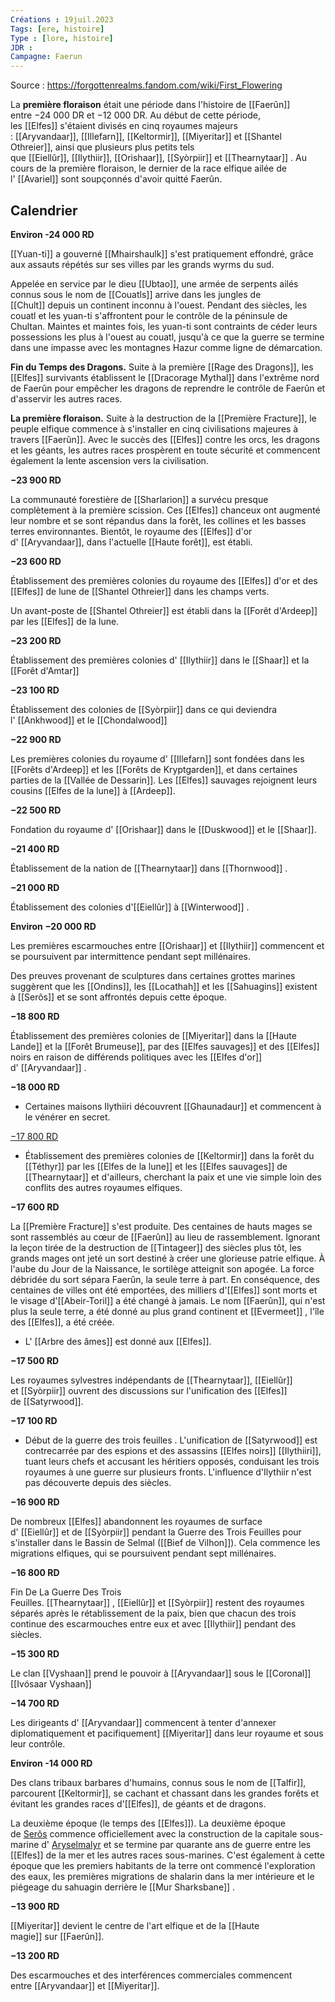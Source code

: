 ```yaml
---
Créations : 19juil.2023
Tags: [ere, histoire]
Type : [lore, histoire]
JDR : 
Campagne: Faerun
---
```

Source : https://forgottenrealms.fandom.com/wiki/First_Flowering

La **première floraison** était une période dans l'histoire de [[Faerûn]] entre −24 000 DR et −12 000 DR. Au début de cette période, les [[Elfes]] s'étaient divisés en cinq royaumes majeurs : [[Aryvandaar]], [[Illefarn]], [[Keltormir]], [[Miyeritar]] et [[Shantel Othreier]], ainsi que plusieurs plus petits tels que [[Eiellûr]], [[Ilythiir]], [[Orishaar]], [[Syòrpiir]] et [[Thearnytaar]] . Au cours de la première floraison, le dernier de la race elfique ailée de l' [[Avariel]] sont soupçonnés d'avoir quitté Faerûn.

## Calendrier

**Environ -24 000 RD**

[[Yuan-ti]] a gouverné [[Mhairshaulk]] s'est pratiquement effondré, grâce aux assauts répétés sur ses villes par les grands wyrms du sud.

Appelée en service par le dieu [[Ubtao]], une armée de serpents ailés connus sous le nom de [[Couatls]] arrive dans les jungles de [[Chult]] depuis un continent inconnu à l'ouest. Pendant des siècles, les couatl et les yuan-ti s'affrontent pour le contrôle de la péninsule de Chultan. Maintes et maintes fois, les yuan-ti sont contraints de céder leurs possessions les plus à l'ouest au couatl, jusqu'à ce que la guerre se termine dans une impasse avec les montagnes Hazur comme ligne de démarcation.

**Fin du Temps des Dragons.** Suite à la première [[Rage des Dragons]], les [[Elfes]] survivants établissent le [[Dracorage Mythal]] dans l'extrême nord de Faerûn pour empêcher les dragons de reprendre le contrôle de Faerûn et d'asservir les autres races. 

**La première floraison.** Suite à la destruction de la [[Première Fracture]], le peuple elfique commence à s'installer en cinq civilisations majeures à travers [[Faerûn]]. Avec le succès des [[Elfes]] contre les orcs, les dragons et les géants, les autres races prospèrent en toute sécurité et commencent également la lente ascension vers la civilisation. 

**−23 900 RD**

La communauté forestière de [[Sharlarion]] a survécu presque complètement à la première scission. Ces [[Elfes]] chanceux ont augmenté leur nombre et se sont répandus dans la forêt, les collines et les basses terres environnantes. Bientôt, le royaume des [[Elfes]] d'or d' [[Aryvandaar]], dans l'actuelle [[Haute forêt]], est établi. 

**−23 600 RD**

Établissement des premières colonies du royaume des [[Elfes]] d'or et des [[Elfes]] de lune de [[Shantel Othreier]] dans les champs verts.

Un avant-poste de [[Shantel Othreier]] est établi dans la [[Forêt d'Ardeep]] par les [[Elfes]] de la lune.

**−23 200 RD**

Établissement des premières colonies d' [[Ilythiir]] dans le [[Shaar]] et la [[Forêt d'Amtar]]

**−23 100 RD**

Établissement des colonies de [[Syòrpiir]] dans ce qui deviendra l' [[Ankhwood]] et le [[Chondalwood]]

**−22 900 RD**

Les premières colonies du royaume d' [[Illefarn]] sont fondées dans les [[Forêts d'Ardeep]] et les [[Forêts de Kryptgarden]], et dans certaines parties de la [[Vallée de Dessarin]]. Les [[Elfes]] sauvages rejoignent leurs cousins ​​[[Elfes de la lune]] à [[Ardeep]]. 

**−22 500 RD**

Fondation du royaume d' [[Orishaar]] dans le [[Duskwood]] et le [[Shaar]].

**−21 400 RD**

Établissement de la nation de [[Thearnytaar]] dans [[Thornwood]] . 

**−21 000 RD**

Établissement des colonies d'[[Eiellûr]] à [[Winterwood]] . 

**Environ −20 000 RD**

Les premières escarmouches entre [[Orishaar]] et [[Ilythiir]] commencent et se poursuivent par intermittence pendant sept millénaires.

Des preuves provenant de sculptures dans certaines grottes marines suggèrent que les [[Ondins]], les [[Locathah]] et les [[Sahuagins]] existent à [[Serôs]] et se sont affrontés depuis cette époque. 

**−18 800 RD**

Établissement des premières colonies de [[Miyeritar]] dans la [[Haute Lande]] et la [[Forêt Brumeuse]], par des [[Elfes sauvages]] et des [[Elfes]] noirs en raison de différends politiques avec les [[Elfes d'or]] d' [[Aryvandaar]] . 

**−18 000 RD**

- Certaines maisons Ilythiiri découvrent [[Ghaunadaur]] et commencent à le vénérer en secret.

[−17 800 RD](https://forgottenrealms.fandom.com/wiki/-17800_DR "-17800 DR")

- Établissement des premières colonies de [[Keltormir]] dans la forêt du [[Téthyr]] par les [[Elfes de la lune]] et les [[Elfes sauvages]] de [[Thearnytaar]] et d'ailleurs, cherchant la paix et une vie simple loin des conflits des autres royaumes elfiques. 

**−17 600 RD**

La [[Première Fracture]] s'est produite. Des centaines de hauts mages se sont rassemblés au cœur de [[Faerûn]] au lieu de rassemblement. Ignorant la leçon tirée de la destruction de [[Tintageer]] des siècles plus tôt, les grands mages ont jeté un sort destiné à créer une glorieuse patrie elfique. À l'aube du Jour de la Naissance, le sortilège atteignit son apogée. La force débridée du sort sépara Faerûn, la seule terre à part. En conséquence, des centaines de villes ont été emportées, des milliers d'[[Elfes]] sont morts et le visage d'[[Abeir-Toril]] a été changé à jamais. Le nom [[Faerûn]], qui n'est plus la seule terre, a été donné au plus grand continent et [[Evermeet]] , l'île des [[Elfes]], a été créée.

- L' [[Arbre des âmes]] est donné aux [[Elfes]]. 

**−17 500 RD**

Les royaumes sylvestres indépendants de [[Thearnytaar]], [[Eiellûr]] et [[Syòrpiir]] ouvrent des discussions sur l'unification des [[Elfes]] de [[Satyrwood]].

**−17 100 RD**

- Début de la guerre des trois feuilles . L'unification de [[Satyrwood]] est contrecarrée par des espions et des assassins [[Elfes noirs]] [[Ilythiiri]], tuant leurs chefs et accusant les héritiers opposés, conduisant les trois royaumes à une guerre sur plusieurs fronts. L'influence d'Ilythiir n'est pas découverte depuis des siècles.

**−16 900 RD**

De nombreux [[Elfes]] abandonnent les royaumes de surface d' [[Eiellûr]] et de [[Syòrpiir]] pendant la Guerre des Trois Feuilles pour s'installer dans le Bassin de Selmal ([[Bief de Vilhon]]). Cela commence les migrations elfiques, qui se poursuivent pendant sept millénaires.

**−16 800 RD**

Fin De La Guerre Des Trois Feuilles. [[Thearnytaar]] , [[Eiellûr]] et [[Syòrpiir]] restent des royaumes séparés après le rétablissement de la paix, bien que chacun des trois continue des escarmouches entre eux et avec [[Ilythiir]] pendant des siècles.

**−15 300 RD**

Le clan [[Vyshaan]] prend le pouvoir à [[Aryvandaar]] sous le [[Coronal]] [[Ivósaar Vyshaan]]

**−14 700 RD**

Les dirigeants d' [[Aryvandaar]] commencent à tenter d'annexer diplomatiquement et pacifiquement] [[Miyeritar]] dans leur royaume et sous leur contrôle.

**Environ -14 000 RD**

Des clans tribaux barbares d'humains, connus sous le nom de [[Talfir]], parcourent [[Keltormir]], se cachant et chassant dans les grandes forêts et évitant les grandes races d'[[Elfes]], de géants et de dragons.

La deuxième époque (le temps des [[Elfes]]). La deuxième époque de [Serôs](https://forgottenrealms.fandom.com/wiki/Ser%C3%B4s "Serôs") commence officiellement avec la construction de la capitale sous-marine d' [Aryselmalyr](https://forgottenrealms.fandom.com/wiki/Aryselmalyr "Aryselmalyr") et se termine par quarante ans de guerre entre les [[Elfes]] de la mer et les autres races sous-marines. C'est également à cette époque que les premiers habitants de la terre ont commencé l'exploration des eaux, les premières migrations de shalarin dans la mer intérieure et le piégeage du sahuagin derrière le [[Mur Sharksbane]] .

**−13 900 RD**

[[Miyeritar]] devient le centre de l'art elfique et de la [[Haute magie]] sur [[Faerûn]].

**−13 200 RD**

Des escarmouches et des interférences commerciales commencent entre [[Aryvandaar]] et [[Miyeritar]].